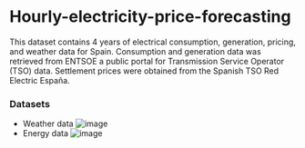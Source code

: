 # Hourly-electricity-price-forecasting

This dataset contains 4 years of electrical consumption, generation, pricing, and weather data for Spain. Consumption and generation data was retrieved from ENTSOE a public portal for Transmission Service Operator (TSO) data. Settlement prices were obtained from the Spanish TSO Red Electric España.

### Datasets
* Weather data
![image](https://user-images.githubusercontent.com/56879680/197404941-7587fa22-fb4e-44fe-86e6-7ebe77ec5f21.png)
* Energy data
![image](https://user-images.githubusercontent.com/56879680/197404981-1dd66a2b-9730-4e2a-be7c-eb9ee734596d.png)
